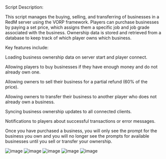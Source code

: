 Script Description:

This script manages the buying, selling, and transferring of businesses in a RedM server using the VORP framework. 
Players can purchase businesses by paying a set price, which assigns them a specific job and job grade associated with the business. 
Ownership data is stored and retrieved from a database to keep track of which player owns which business.

Key features include:

Loading business ownership data on server start and player connect.

Allowing players to buy businesses if they have enough money and do not already own one.

Allowing owners to sell their business for a partial refund (60% of the price).

Allowing owners to transfer their business to another player who does not already own a business.

Syncing business ownership updates to all connected clients.

Notifications to players about successful transactions or error messages.

Once you have purchased a business, you will only see the prompt for the business you own
and you will no longer see the prompts for available businesses until you sell or transfer your ownership.

![image](https://github.com/user-attachments/assets/879be5c2-9ad2-4b58-9bf1-56945ce8e6fa)
![image](https://github.com/user-attachments/assets/568e0b39-25d5-418f-8a97-97bc9be2503b)
![image](https://github.com/user-attachments/assets/1b7219ed-4289-43cf-9a0d-05efe9e905a9)
![image](https://github.com/user-attachments/assets/89fdb579-8216-4c3a-a440-7332dc31356a)
![image](https://github.com/user-attachments/assets/46291c11-ca94-49ba-9b5f-5ad285f963fa)
